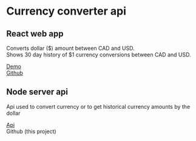 # Currency converter api

## React web app  

Converts dollar ($) amount between CAD and USD.  
Shows 30 day history of $1 currency conversions between CAD and USD.  
  
[Demo](https://react-currency-converter.herokuapp.com/)  
[Github](https://github.com/BumbleB2na/react-currency)

## Node server api

Api used to convert currency or to get historical currency amounts by the dollar  
  
[Api](https://react-currency-api.herokuapp.com/api/0.2)  
Github (this project)
